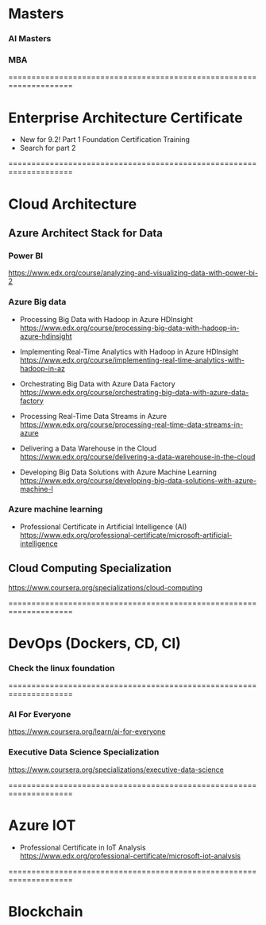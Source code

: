 # Masters
### AI Masters
### MBA
====================================================================

# Enterprise Architecture Certificate
- New for 9.2! Part 1 Foundation Certification Training   </br>
- Search for part 2

====================================================================

# Cloud Architecture

## Azure Architect Stack for Data 
### Power BI
https://www.edx.org/course/analyzing-and-visualizing-data-with-power-bi-2

### Azure Big data
- Processing Big Data with Hadoop in Azure HDInsight <br/>
https://www.edx.org/course/processing-big-data-with-hadoop-in-azure-hdinsight 

- Implementing Real-Time Analytics with Hadoop in Azure HDInsight <br/>
https://www.edx.org/course/implementing-real-time-analytics-with-hadoop-in-az

- Orchestrating Big Data with Azure Data Factory <br/>
https://www.edx.org/course/orchestrating-big-data-with-azure-data-factory

- Processing Real-Time Data Streams in Azure <br/>
https://www.edx.org/course/processing-real-time-data-streams-in-azure

- Delivering a Data Warehouse in the Cloud <br/>
https://www.edx.org/course/delivering-a-data-warehouse-in-the-cloud

- Developing Big Data Solutions with Azure Machine Learning <br/>
https://www.edx.org/course/developing-big-data-solutions-with-azure-machine-l


### Azure machine learning
- Professional Certificate in Artificial Intelligence (AI) <br/>
https://www.edx.org/professional-certificate/microsoft-artificial-intelligence

## Cloud Computing Specialization
https://www.coursera.org/specializations/cloud-computing

====================================================================

# DevOps (Dockers, CD, CI)
### Check the linux foundation

====================================================================
### AI For Everyone
https://www.coursera.org/learn/ai-for-everyone

### Executive Data Science Specialization
https://www.coursera.org/specializations/executive-data-science

====================================================================

# Azure IOT
- Professional Certificate in IoT Analysis <br/>
https://www.edx.org/professional-certificate/microsoft-iot-analysis


====================================================================

# Blockchain
